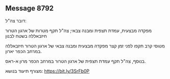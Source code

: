 ## Message 8792

דובר צה"ל:

מפקדה מבצעית, עמדת תצפית ומבנה צבאי; צה"ל תקף מטרות של ארגון הטרור חיזבאללה בשטח לבנון

מטוסי קרב תקפו לפני זמן קצר מפקדה מבצעית ומבנה צבאי של ארגון הטרור חיזבאללה במרחב הכפר יארון.

בנוסף, צה"ל תקף עמדת תצפית של ארגון הטרור במרחב הכפר מרון א-ראס.

מצורף תיעוד בנושא: https://bit.ly/3SrFb0P

